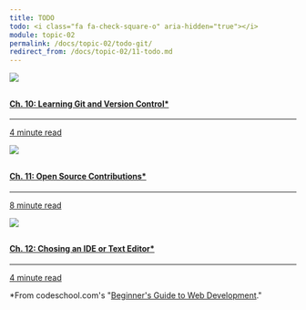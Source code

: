 ```yaml
---
title: TODO
todo: <i class="fa fa-check-square-o" aria-hidden="true"></i>
module: topic-02
permalink: /docs/topic-02/todo-git/
redirect_from: /docs/topic-02/11-todo.md
---
```


<div class="row text-center">
    <div class="col-lg-4">
        <div class="bs-component">
          <div class="list-group">
              <a href="https://www.codeschool.com/beginners-guide-to-web-development/learning-git-and-version-control" target="_blank" class="list-group-item">
                <img src="../img/hw-icon-codeschool-ch10.svg" style="max-height: 100px; margin: auto; margin-bottom: 10px;" />
                  <h4 class="list-group-item-heading">Ch. 10: Learning Git and Version Control*</h4>
                  <hr>
                  <p class="list-group-item-text"><i class="fa fa-clock-o" aria-hidden="true"></i> 4 minute read</p>
              </a>
            </div>
        </div>
    </div>
    <div class="col-lg-4">
        <div class="bs-component">
          <div class="list-group">
              <a href="https://www.codeschool.com/beginners-guide-to-web-development/open-source-contributions" target="_blank" class="list-group-item">
                <img src="../img/hw-icon-codeschool-ch11.svg" style="max-height: 100px; margin: auto; margin-bottom: 10px;" />
                  <h4 class="list-group-item-heading">Ch. 11: Open Source Contributions*</h4>
                  <hr>
                  <p class="list-group-item-text"><i class="fa fa-clock-o" aria-hidden="true"></i> 8 minute read</p>
              </a>
            </div>
        </div>
    </div>
    <div class="col-lg-4">
        <div class="bs-component">
          <div class="list-group">
              <a href="https://www.codeschool.com/beginners-guide-to-web-development/choosing-an-ide-or-text-editor" target="_blank" class="list-group-item">
                <img src="../img/hw-icon-codeschool-ch12.svg" style="max-height: 100px; margin: auto; margin-bottom: 10px;" />
                <h4 class="list-group-item-heading">Ch. 12: Chosing an IDE or Text Editor*</h4>
                <hr>
                <p class="list-group-item-text"><i class="fa fa-clock-o" aria-hidden="true"></i> 4 minute read</p>
              </a>
          </div>
        </div>
      </div>
</div>

*From codeschool.com's "[Beginner's Guide to Web Development](https://www.codeschool.com/beginners-guide-to-web-development)."
